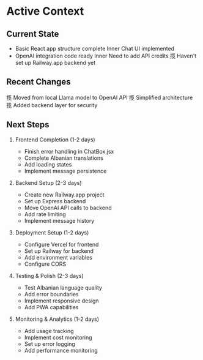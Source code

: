 # Active Context

## Current State
- Basic React app structure complete
Inner Chat UI implemented
- OpenAI integration code ready
Inner Need to add API credits
揽 Haven't set up Railway.app backend yet

## Recent Changes
揽 Moved from local Llama model to OpenAI API
揽 Simplified architecture
揽 Added backend layer for security

## Next Steps
1. Frontend Completion (1-2 days)
   - Finish error handling in ChatBox.jsx
   - Complete Albanian translations
   - Add loading states
   - Implement message persistence

2. Backend Setup (2-3 days)
   - Create new Railway.app project
   - Set up Express backend
   - Move OpenAI API calls to backend
   - Add rate limiting
   - Implement message history

3. Deployment Setup (1-2 days)
   - Configure Vercel for frontend
   - Set up Railway for backend
   - Add environment variables
   - Configure CORS

4. Testing & Polish (2-3 days)
   - Test Albanian language quality
   - Add error boundaries
   - Implement responsive design
   - Add PWA capabilities

5. Monitoring & Analytics (1-2 days)
   - Add usage tracking
   - Implement cost monitoring
   - Set up error logging
   - Add performance monitoring
